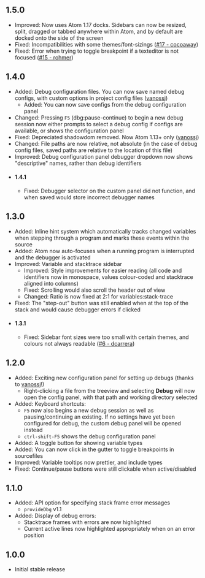 ## 1.5.0
* Improved: Now uses Atom 1.17 docks. Sidebars can now be resized, split, dragged or tabbed anywhere within Atom, and by default are docked onto the side of the screen
* Fixed: Incompatibilities with some themes/font-sizings ([#17 - cocoaway](https://github.com/31i73/atom-dbg/issues/17))
* Fixed: Error when trying to toggle breakpoint if a texteditor is not focused ([#15 - rohmer](https://github.com/31i73/atom-dbg/issues/15))

## 1.4.0
* Added: Debug configuration files. You can now save named debug configs, with custom options in project config files ([vanossj](https://github.com/vanossj))
	*  Added: You can now save configs from the debug configuration panel
* Changed: Pressing `F5` (dbg:pause-continue) to begin a new debug session now either prompts to select a debug config if configs are available, or shows the configuration panel
* Fixed: Depreciated shadowdom removed. Now Atom 1.13+ only  ([vanossj](https://github.com/vanossj))
* Changed: File paths are now relative, not absolute (in the case of debug config files, saved paths are relative to the location of this file)
* Improved: Debug configuration panel debugger dropdown now shows "descriptive" names, rather than debug identifiers
* #### 1.4.1
	* Fixed: Debugger selector on the custom panel did not function, and when saved would store incorrect debugger names

## 1.3.0
* Added: Inline hint system which automatically tracks changed variables when stepping through a program and marks these events within the source
* Added: Atom now auto-focuses when a running program is interrupted and the debugger is activated
* Improved: Variable and stacktrace sidebar
	* Improved: Style improvements for easier reading (all code and identifiers now in monospace, values colour-coded and stacktrace aligned into columns)
	* Fixed: Scrolling would also scroll the header out of view
	* Changed: Ratio is now fixed at 2:1 for variables:stack-trace
* Fixed: The "step-out" button was still enabled when at the top of the stack and would cause debugger errors if clicked
* #### 1.3.1
	* Fixed: Sidebar font sizes were too small with certain themes, and colours not always readable ([#6 - dcarrera](https://github.com/31i73/atom-dbg/issues/6))

## 1.2.0
* Added: Exciting new configuration panel for setting up debugs (thanks to [vanossj](https://github.com/vanossj)!)
	* Right-clicking a file from the treeview and selecting **Debug** will now open the config panel, with that path and working directory selected
* Added: Keyboard shortcuts:
	* `F5` now also begins a new debug session as well as pausing/continuing an existing. If no settings have yet been configured for debug, the custom debug panel will be opened instead
	* `ctrl-shift-F5` shows the debug configuration panel
* Added: A toggle button for showing variable types
* Added: You can now click in the gutter to toggle breakpoints in sourcefiles
* Improved: Variable tooltips now prettier, and include types
* Fixed: Continue/pause buttons were still clickable when active/disabled

## 1.1.0
* Added: API option for specifying stack frame error messages
	* `provideDbg` v1.1
* Added: Display of debug errors:
	* Stacktrace frames with errors are now highlighted
	* Current active lines now highlighted appropriately when on an error position

## 1.0.0
* Initial stable release
